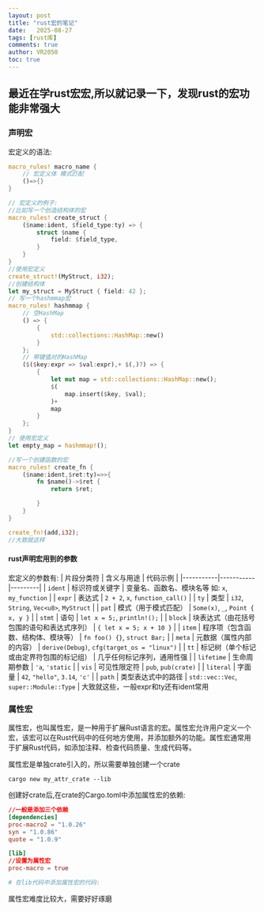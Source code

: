 ```yaml
---
layout: post
title: "rust宏的笔记"
date:   2025-08-27
tags: [rust库]
comments: true
author: VR2050
toc: true
---
```



## 最近在学rust宏宏,所以就记录一下，发现rust的宏功能非常强大


### 声明宏

宏定义的语法:

```rust
macro_rules! macro_name {
    // 宏定义体 模式匹配
    ()=>{}
}

// 宏定义的例子:
//比如写一个创造结构体的宏
macro_rules! create_struct {
    ($name:ident, $field_type:ty) => {
        struct $name {
            field: $field_type,
        }
    }
}
//使用宏定义
create_struct!(MyStruct, i32);
//创建结构体
let my_struct = MyStruct { field: 42 };
// 写一个hashmmap宏
macro_rules! hashmmap {
    // 空HashMap
    () => {
        {
            std::collections::HashMap::new()
        }
    };
    // 带键值对的HashMap
    ($($key:expr => $val:expr),+ $(,)?) => {
        {
            let mut map = std::collections::HashMap::new();
            $(
                map.insert($key, $val);
            )+
            map
        }
    };
}
// 使用宏定义
let empty_map = hashmmap!();

//写一个创建函数的宏
macro_rules! create_fn {
    ($name:ident,$ret:ty)=>>{
        fn $name()->$ret {
            return $ret;

        }
    }
}

create_fn!(add,i32);
//大致就这样

```
#### rust声明宏用到的参数

宏定义的参数有:
| 片段分类符 | 含义与用途 | 代码示例 |
|-----------|-----------|---------|
| `ident` | 标识符或关键字 | 变量名、函数名、模块名等 如: `x`, `my_function` |
| `expr` | 表达式 | `2 + 2`, `x`, `function_call()` |
| `ty` | 类型 | `i32`, `String`, `Vec<u8>`, `MyStruct` |
| `pat` | 模式（用于模式匹配） | `Some(x)`, `_`, `Point { x, y }` |
| `stmt` | 语句 | `let x = 5;`, `println!();` |
| `block` | 块表达式（由花括号包围的语句和表达式序列） | `{ let x = 5; x + 10 }` |
| `item` | 程序项（包含函数、结构体、模块等） | `fn foo() {}`, `struct Bar;` |
| `meta` | 元数据（属性内部的内容） | `derive(Debug)`, `cfg(target_os = "linux")` |
| `tt` | 标记树（单个标记或由定界符包围的标记组） | 几乎任何标记序列，通用性强 |
| `lifetime` | 生命周期参数 | `'a`, `'static` |
| `vis` | 可见性限定符 | `pub`, `pub(crate)` |
| `literal` | 字面量 | `42`, `"hello"`, `3.14`, `'c'` |
| `path` | 类型表达式中的路径 | `std::vec::Vec`, `super::Module::Type` |
大致就这些，一般expr和ty还有ident常用


### 属性宏
属性宏，也叫属性宏，是一种用于扩展Rust语言的宏。属性宏允许用户定义一个宏，该宏可以在Rust代码中的任何地方使用，并添加额外的功能。属性宏通常用于扩展Rust代码，如添加注释、检查代码质量、生成代码等。


属性宏是单独crate引入的，所以需要单独创建一个crate
```shell
cargo new my_attr_crate --lib
```
创建好crate后,在crate的Cargo.toml中添加属性宏的依赖:
```toml
//一般是添加三个依赖
[dependencies]
proc-macro2 = "1.0.26"
syn = "1.0.86"
quote = "1.0.9"

[lib]
//设置为属性宏
proc-macro = true

# 在lib代码中添加属性宏的代码:
```
属性宏难度比较大，需要好好琢磨



